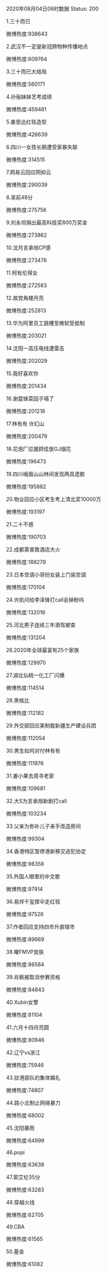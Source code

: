 2020年08月04日06时数据
Status: 200

1.三十而已

微博热度:938643

2.武汉不一定是新冠跨物种传播地点

微博热度:609764

3.三十而已大结局

微博热度:560171

4.孙俪妹妹艺考成绩

微博热度:459481

5.姜思达红毯造型

微博热度:426639

6.四川一女孩长期遭受家暴失联

微博热度:314515

7.网易云回应网抑云

微博热度:290039

8.吴前48分

微博热度:275756

9.刘永坦捐出最高科技奖800万奖金

微博热度:273862

10.沈月言承旭CP感

微博热度:273476

11.柯有伦得女

微博热度:272583

12.故宫角楼月亮

微博热度:252813

13.华为阿里员工跳槽至微软受抵制

微博热度:203021

14.沈阳一高压电线遭雷击

微博热度:202029

15.我好喜欢你

微博热度:201434

16.谢霆锋菜园子塌了

微博热度:201218

17.林有有 许幻山

微博热度:200479

18.花炮厂应援顾佳放GJ烟花

微博热度:196473

19.四川峨眉山山林间发现两具遗骸

微博热度:195882

20.物业回应小区考生考上清北奖10000万

微博热度:193197

21.二十不惑

微博热度:190703

22.成都莱普敦酒店大火

微博热度:188279

23.日本空调小哥扮女装上门装空调

微博热度:170104

24.许凯问给李泽锋打call会掉粉吗

微博热度:132016

25.河北男子连续三年酒驾被查

微博热度:131204

26.2020年全球最富有25个家族

微博热度:129970

27.湖北仙桃一化工厂闪爆

微博热度:114514

28.黑格比

微博热度:112182

29.外交部回应美制裁新疆生产建设兵团

微博热度:112054

30.男生如何对付林有有

微博热度:111976

31.姜小果去周寻老家

微博热度:109681

32.大S为言承旭新剧打call

微博热度:103234

33.父亲为弥补儿子亲手改造房间

微博热度:99304

34.香港特区暂停港新移交逃犯协定

微博热度:98358

35.外国人眼里的中文歌

微博热度:97914

36.易烊千玺撑伞走红毯

微博热度:97526

37.作者回应支持四市升直辖市

微博热度:89669

38.曜FMVP皮肤

微博热度:86584

39.肖枫被取消参赛资格

微博热度:84843

40.Xubin女警

微博热度:81104

41.六月十四月亮圆

微博热度:80946

42.辽宁vs浙江

微博热度:75946

43.驻港部队的集体婚礼

微博热度:74807

44.路小北制止网络暴力

微博热度:68002

45.沈阳暴雨

微博热度:64999

46.popi

微博热度:63638

47.郭艾伦35分

微博热度:63283

48.穿越火线

微博热度:62705

49.CBA

微博热度:61565

50.基金

微博热度:61082

